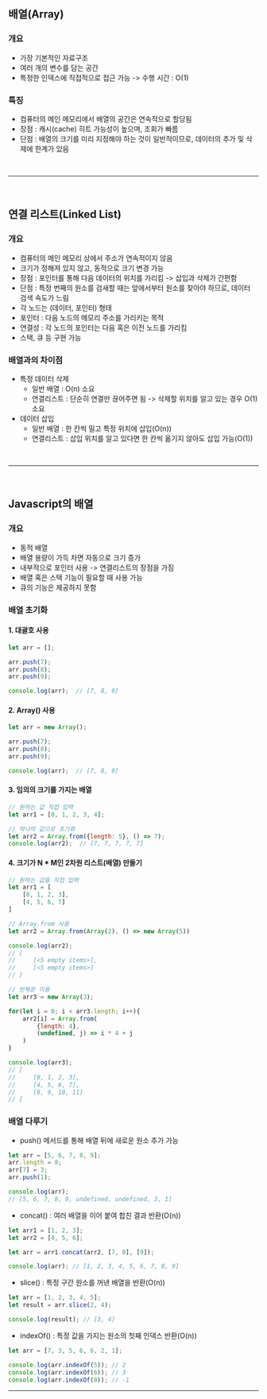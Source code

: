 ## 배열(Array)

### 개요

- 가장 기본적인 자료구조
- 여러 개의 변수를 담는 공간
- 특정한 인덱스에 직접적으로 접근 가능 -> 수행 시간 : O(1)

### 특징
- 컴퓨터의 메인 메모리에서 배열의 공간은 연속적으로 할당됨
- 장점 : 캐시(cache) 히트 가능성이 높으며, 조회가 빠름
- 단점 : 배열의 크기를 미리 지정해야 하는 것이 일반적이므로, 데이터의 추가 및 삭제에 한계가 있음

<br/>

---

<br/>

## 연결 리스트(Linked List)

### 개요
- 컴퓨터의 메인 메모리 상에서 주소가 연속적이지 않음
- 크기가 정해져 있지 않고, 동적으로 크기 변경 가능
- 장점 : 포인터를 통해 다음 데이터의 위치를 가리킴 -> 삽입과 삭제가 간편함
- 단점 : 특정 번째의 원소를 검새할 때는 앞에서부터 원소를 찾아야 하므로, 데이터 검색 속도가 느림
- 각 노드는 (데이터, 포인터) 형태
- 포인터 : 다음 노드의 메모리 주소를 가리키는 목적
- 연결성 : 각 노드의 포인터는 다음 혹은 이전 노드를 가리킴
- 스택, 큐 등 구현 가능

### 배열과의 차이점
- 특정 데이터 삭제
    - 일반 배열 : O(n) 소요
    - 연결리스트 : 단순히 연결만 끊어주면 됨 -> 삭제할 위치를 알고 있는 경우 O(1) 소요
- 데이터 삽입
    - 일반 배열 : 한 칸씩 밀고 특정 위치에 삽입(O(n))
    - 연결리스트 : 삽입 위치를 알고 있다면 한 칸씩 옮기지 않아도 삽입 가능(O(1))


<br/>

---

<br/>

## Javascript의 배열

### 개요
- 동적 배열
- 배열 용량이 가득 차면 자동으로 크기 증가
- 내부적으로 포인터 사용 -> 연결리스트의 장점을 가짐
- 배열 혹은 스택 기능이 필요할 때 사용 가능
- 큐의 기능은 제공하지 못함

### 배열 초기화

#### 1. 대괄호 사용

```javascript
let arr = [];

arr.push(7);
arr.push(8);
arr.push(9);

console.log(arr);  // [7, 8, 9]
```

#### 2. Array() 사용

```javascript
let arr = new Array();

arr.push(7);
arr.push(8);
arr.push(9);

console.log(arr);  // [7, 8, 9]
```

#### 3. 임의의 크기를 가지는 배열
```javascript
// 원하는 값 직접 입력
let arr1 = [0, 1, 2, 3, 4];

// 하나의 값으로 초기화
let arr2 = Array.from({length: 5}, () => 7);
console.log(arr2);  // [7, 7, 7, 7, 7]
```

#### 4. 크기가 N * M인 2차원 리스트(배열) 만들기

```javascript
// 원하는 값을 직접 입력
let arr1 = [
    [0, 1, 2, 3],
    [4, 5, 6, 7]
]

// Array.from 사용
let arr2 = Array.from(Array(2), () => new Array(5))

console.log(arr2);
// [
//     [<5 empty items>],
//     [<5 empty items>]
// ]

// 반복문 이용
let arr3 = new Array(3);

for(let i = 0; i < arr3.length; i++){
    arr2[i] = Array.from(
        {length: 4},
        (undefined, j) => i * 4 + j
    )
}

console.log(arr3);
// [
//     [0, 1, 2, 3],
//     [4, 5, 6, 7],
//     [8, 9, 10, 11]
// ]
```

### 배열 다루기

- push() 메서드를 통해 배열 뒤에 새로운 원소 추가 가능
```javascript
let arr = [5, 6, 7, 8, 9];
arr.length = 8;
arr[7] = 3;
arr.push(1);

console.log(arr);
// [5, 6, 7, 8, 9, undefined, undefined, 3, 1]
```

- concat() : 여러 배열을 이어 붙여 합친 결과 반환(O(n))
```javascript
let arr1 = [1, 2, 3];
let arr2 = [4, 5, 6];

let arr = arr1.concat(arr2, [7, 8], [9]);

console.log(arr); // [1, 2, 3, 4, 5, 6, 7, 8, 9]
```

- slice() : 특정 구간 원소를 꺼낸 배열을 반환(O(n))
```javascript
let arr = [1, 2, 3, 4, 5];
let result = arr.slice(2, 4);

console.log(result); // [3, 4]
```

- indexOf() : 특정 값을 가지는 원소의 첫째 인덱스 반환(O(n))
```javascript
let arr = [7, 3, 5, 6, 6, 2, 1];

console.log(arr.indexOf(5)); // 2
console.log(arr.indexOf(6)); // 3
console.log(arr.indexOf(8)); // -1
```

---

<br/>